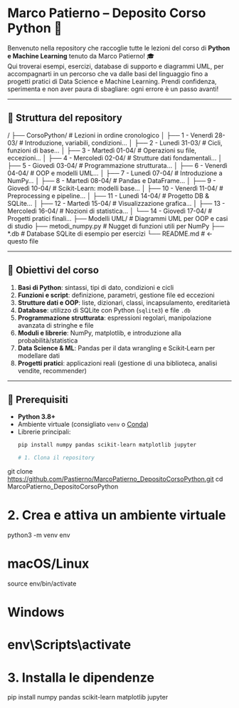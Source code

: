 # Marco Patierno – Deposito Corso Python 🐍

Benvenuto nella repository che raccoglie tutte le lezioni del corso di **Python e Machine Learning** tenuto da Marco Patierno! 🎓  
Qui troverai esempi, esercizi, database di supporto e diagrammi UML, per accompagnarti in un percorso che va dalle basi del linguaggio fino a progetti pratici di Data Science e Machine Learning. Prendi confidenza, sperimenta e non aver paura di sbagliare: ogni errore è un passo avanti!

---

## 📁 Struttura del repository

/ ├── CorsoPython/ # Lezioni in ordine cronologico │ ├── 1 - Venerdì 28-03/ # Introduzione, variabili, condizioni… │ ├── 2 - Lunedì 31-03/ # Cicli, funzioni di base… │ ├── 3 - Martedì 01-04/ # Operazioni su file, eccezioni… │ ├── 4 - Mercoledì 02-04/ # Strutture dati fondamentali… │ ├── 5 - Giovedì 03-04/ # Programmazione strutturata… │ ├── 6 - Venerdì 04-04/ # OOP e modelli UML… │ ├── 7 - Lunedì 07-04/ # Introduzione a NumPy… │ ├── 8 - Martedì 08-04/ # Pandas e DataFrame… │ ├── 9 - Giovedì 10-04/ # Scikit-Learn: modelli base… │ ├── 10 - Venerdì 11-04/ # Preprocessing e pipeline… │ ├── 11 - Lunedì 14-04/ # Progetto DB & SQLite… │ ├── 12 - Martedì 15-04/ # Visualizzazione grafica… │ ├── 13 - Mercoledì 16-04/ # Nozioni di statistica… │ └── 14 - Giovedì 17-04/ # Progetti pratici finali… ├── Modelli UML/ # Diagrammi UML per OOP e casi di studio ├── metodi_numpy.py # Nugget di funzioni utili per NumPy ├── *.db # Database SQLite di esempio per esercizi └── README.md # ← questo file


---

## 🎯 Obiettivi del corso

1. **Basi di Python**: sintassi, tipi di dato, condizioni e cicli  
2. **Funzioni e script**: definizione, parametri, gestione file ed eccezioni  
3. **Strutture dati e OOP**: liste, dizionari, classi, incapsulamento, ereditarietà  
4. **Database**: utilizzo di SQLite con Python (`sqlite3`) e file `.db`  
5. **Programmazione strutturata**: espressioni regolari, manipolazione avanzata di stringhe e file  
6. **Moduli e librerie**: NumPy, matplotlib, e introduzione alla probabilità/statistica  
7. **Data Science & ML**: Pandas per il data wrangling e Scikit‑Learn per modellare dati  
8. **Progetti pratici**: applicazioni reali (gestione di una biblioteca, analisi vendite, recommender)

---

## 🔧 Prerequisiti

- **Python 3.8+**  
- Ambiente virtuale (consigliato `venv` o [Conda](https://docs.conda.io/))  
- Librerie principali:
  ```bash
  pip install numpy pandas scikit-learn matplotlib jupyter

  # 1. Clona il repository
git clone https://github.com/Pastierno/MarcoPatierno_DepositoCorsoPython.git
cd MarcoPatierno_DepositoCorsoPython

# 2. Crea e attiva un ambiente virtuale
python3 -m venv env
# macOS/Linux
source env/bin/activate
# Windows
# env\Scripts\activate

# 3. Installa le dipendenze
pip install numpy pandas scikit-learn matplotlib jupyter

